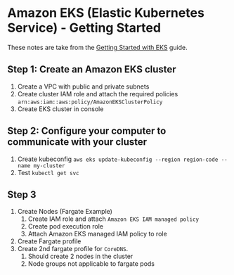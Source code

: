 # Amazon EKS (Elastic Kubernetes Service) - Getting Started

These notes are take from the [Getting Started with EKS]("https://docs.aws.amazon.com/eks/latest/userguide/getting-started-console.html") guide.

## Step 1: Create an Amazon EKS cluster
1. Create a VPC with public and private subnets
2. Create cluster IAM role and attach the required policies `arn:aws:iam::aws:policy/AmazonEKSClusterPolicy`
3. Create EKS cluster in console

## Step 2: Configure your computer to communicate with your cluster
1. Create kubeconfig `aws eks update-kubeconfig --region region-code --name my-cluster`
2. Test `kubectl get svc`

## Step 3
1. Create Nodes (Fargate Example)
   1. Create IAM role and attach `Amazon EKS IAM managed policy`
   2. Create pod execution role
   3. Attach Amazon EKS managed IAM policy to role
2. Create Fargate profile
3. Create 2nd fargate profile for `CoreDNS`.
   1. Should create 2 nodes in the cluster
   2. Node groups not applicable to fargate pods